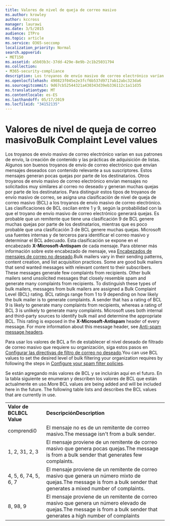 ```yaml
---
title: Valores de nivel de queja de correo masivo
ms.author: krowley
author: kccross
manager: laurawi
ms.date: 3/5/2015
audience: ITPro
ms.topic: article
ms.service: O365-seccomp
localization_priority: Normal
search.appverid:
- MET150
ms.assetid: a5b03b3c-37dd-429e-8e9b-2c1b25031794
ms.collection:
- M365-security-compliance
description: Los troyanos de envío masivo de correo electrónico varían en sus patrones de envío, la creación de contenido y las prácticas de adquisición de listas. Algunos son buenos troyanos de envío de correo electrónico que envían mensajes deseados con contenido relevante a sus suscriptores. Estos mensajes generan pocas quejas por parte de los destinatarios. Otros troyanos de envío masivo de correo electrónico envían mensajes no solicitados muy similares al correo no deseado y generan muchas quejas por parte de los destinatarios. Para distinguir estos tipos de troyanos de envío masivo de correo, se asigna una clasificación de nivel de queja de correo masivo (BCL) a los troyanos de envío masivo de correo electrónico. Las clasificaciones de BCL oscilan entre 1 y 9, según la probabilidad con la que el troyano de envío masivo de correo electrónico generará quejas. Es probable que un remitente que tiene una clasificación 9 de BCL genere muchas quejas por parte de los destinatarios, mientras que es poco probable que una clasificación 3 de BCL genere muchas quejas. Microsoft usa fuentes internas y de terceros para identificar el correo masivo y determinar el BCL adecuado. Esta clasificación se expone en el encabezado X-Microsoft-Antispam de cada mensaje. Para obtener más información acerca de este encabezado de mensaje, consulte anti-spam Message headers.
ms.openlocfilehash: 490823f045e2e3fcf6b537d9717ab12abc323da6
ms.sourcegitcommit: 9d67cb52544321a430343d39eb336112c1a11d35
ms.translationtype: MT
ms.contentlocale: es-ES
ms.lasthandoff: 05/17/2019
ms.locfileid: "34152135"
---
```

# <a name="bulk-complaint-level-values"></a><span data-ttu-id="d4dd9-112">Valores de nivel de queja de correo masivo</span><span class="sxs-lookup"><span data-stu-id="d4dd9-112">Bulk Complaint Level values</span></span>

<span data-ttu-id="d4dd9-p102">Los troyanos de envío masivo de correo electrónico varían en sus patrones de envío, la creación de contenido y las prácticas de adquisición de listas. Algunos son buenos troyanos de envío de correo electrónico que envían mensajes deseados con contenido relevante a sus suscriptores. Estos mensajes generan pocas quejas por parte de los destinatarios. Otros troyanos de envío masivo de correo electrónico envían mensajes no solicitados muy similares al correo no deseado y generan muchas quejas por parte de los destinatarios. Para distinguir estos tipos de troyanos de envío masivo de correo, se asigna una clasificación de nivel de queja de correo masivo (BCL) a los troyanos de envío masivo de correo electrónico. Las clasificaciones de BCL oscilan entre 1 y 9, según la probabilidad con la que el troyano de envío masivo de correo electrónico generará quejas. Es probable que un remitente que tiene una clasificación 9 de BCL genere muchas quejas por parte de los destinatarios, mientras que es poco probable que una clasificación 3 de BCL genere muchas quejas. Microsoft usa fuentes internas y de terceros para identificar el correo masivo y determinar el BCL adecuado. Esta clasificación se expone en el encabezado **X-Microsoft-Antispam** de cada mensaje. Para obtener más información sobre este encabezado de mensaje, vea [Encabezados de mensajes de correo no deseado](anti-spam-message-headers.md).</span><span class="sxs-lookup"><span data-stu-id="d4dd9-p102">Bulk mailers vary in their sending patterns, content creation, and list acquisition practices. Some are good bulk mailers that send wanted messages with relevant content to their subscribers. These messages generate few complaints from recipients. Other bulk mailers send unsolicited messages that closely resemble spam and generate many complaints from recipients. To distinguish these types of bulk mailers, messages from bulk mailers are assigned a Bulk Complaint Level (BCL) rating. BCL ratings range from 1 to 9 depending on how likely the bulk mailer is to generate complaints. A sender that has a rating of BCL 9 is likely to generate many complaints from recipients, whereas a rating of BCL 3 is unlikely to generate many complaints. Microsoft uses both internal and third-party sources to identify bulk mail and determine the appropriate BCL. This rating is exposed in the **X-Microsoft-Antispam** header of every message. For more information about this message header, see [Anti-spam message headers](anti-spam-message-headers.md).</span></span> 
  
<span data-ttu-id="d4dd9-123">Para usar los valores de BCL a fin de establecer el nivel deseado de filtrado de correo masivo que requiere su organización, siga estos pasos en [Configurar las directivas de filtro de correo no deseado](configure-your-spam-filter-policies.md).</span><span class="sxs-lookup"><span data-stu-id="d4dd9-123">You can use BCL values to set the desired level of bulk filtering your organization requires by following the steps in [Configure your spam filter policies](configure-your-spam-filter-policies.md).</span></span>
  
<span data-ttu-id="d4dd9-p103">Se están agregando más valores de BCL y se incluirán aquí en el futuro. En la tabla siguiente se enumeran y describen los valores de BCL que están actualmente en uso.</span><span class="sxs-lookup"><span data-stu-id="d4dd9-p103">More BCL values are being added and will be included here in the future. The following table lists and describes the BCL values that are currently in use.</span></span>
  
|||
|:-----|:-----|
|<span data-ttu-id="d4dd9-126">**Valor de BCL**</span><span class="sxs-lookup"><span data-stu-id="d4dd9-126">**BCL Value**</span></span> <br/> |<span data-ttu-id="d4dd9-127">**Descripción**</span><span class="sxs-lookup"><span data-stu-id="d4dd9-127">**Description**</span></span> <br/> |
|<span data-ttu-id="d4dd9-128">comprendi</span><span class="sxs-lookup"><span data-stu-id="d4dd9-128">0</span></span>  <br/> |<span data-ttu-id="d4dd9-129">El mensaje no es de un remitente de correo masivo.</span><span class="sxs-lookup"><span data-stu-id="d4dd9-129">The message isn't from a bulk sender.</span></span>  <br/> |
|<span data-ttu-id="d4dd9-130">1, 2, 3</span><span class="sxs-lookup"><span data-stu-id="d4dd9-130">1, 2, 3</span></span>  <br/> |<span data-ttu-id="d4dd9-131">El mensaje proviene de un remitente de correo masivo que genera pocas quejas.</span><span class="sxs-lookup"><span data-stu-id="d4dd9-131">The message is from a bulk sender that generates few complaints.</span></span>  <br/> |
|<span data-ttu-id="d4dd9-132">4, 5, 6, 7</span><span class="sxs-lookup"><span data-stu-id="d4dd9-132">4, 5, 6, 7</span></span>  <br/> |<span data-ttu-id="d4dd9-133">El mensaje proviene de un remitente de correo masivo que genera un número mixto de quejas.</span><span class="sxs-lookup"><span data-stu-id="d4dd9-133">The message is from a bulk sender that generates a mixed number of complaints.</span></span>  <br/> |
|<span data-ttu-id="d4dd9-134">8, 9</span><span class="sxs-lookup"><span data-stu-id="d4dd9-134">8, 9</span></span>  <br/> |<span data-ttu-id="d4dd9-135">El mensaje proviene de un remitente de correo masivo que genera un número elevado de quejas.</span><span class="sxs-lookup"><span data-stu-id="d4dd9-135">The message is from a bulk sender that generates a high number of complaints</span></span>  <br/> |
   

